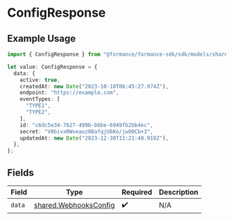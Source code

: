 # ConfigResponse

## Example Usage

```typescript
import { ConfigResponse } from "@formance/formance-sdk/sdk/models/shared";

let value: ConfigResponse = {
  data: {
    active: true,
    createdAt: new Date("2023-10-10T06:45:27.974Z"),
    endpoint: "https://example.com",
    eventTypes: [
      "TYPE1",
      "TYPE2",
    ],
    id: "c6dc5e34-7627-499b-bbbe-6949fb2bb4ec",
    secret: "V0bivxRWveaoz08afqjU6Ko/jwO0Cb+3",
    updatedAt: new Date("2023-12-30T11:21:48.919Z"),
  },
};
```

## Fields

| Field                                                                 | Type                                                                  | Required                                                              | Description                                                           |
| --------------------------------------------------------------------- | --------------------------------------------------------------------- | --------------------------------------------------------------------- | --------------------------------------------------------------------- |
| `data`                                                                | [shared.WebhooksConfig](../../../sdk/models/shared/webhooksconfig.md) | :heavy_check_mark:                                                    | N/A                                                                   |